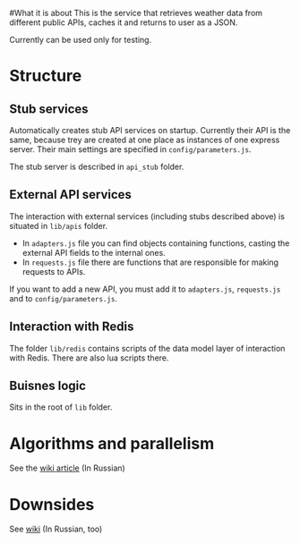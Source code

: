 #What it is about
This is the service that retrieves weather data from different public APIs, caches it and returns to user as a JSON.

Currently can be used only for testing.

# Structure
## Stub services
Automatically creates stub API services on startup. Currently their API is the same, because trey are created at one place as instances of one express server. Their main settings are specified in `config/parameters.js`.

The stub server is described in `api_stub` folder.

## External API services
The interaction with external services (including stubs described above) is situated in `lib/apis` folder.

* In `adapters.js` file you can find objects containing functions, casting the external API fields to the internal ones.
* In `requests.js` file there are functions that are responsible for making requests to APIs.

If you want to add a new API, you must add it to `adapters.js`, `requests.js` and to `config/parameters.js`.

## Interaction with Redis
The folder `lib/redis` contains scripts of the data model layer of interaction with Redis. There are also lua scripts there.

## Buisnes logic
Sits in the root of `lib` folder.

# Algorithms and parallelism
See the [wiki article](https://github.com/strelga/weather/wiki/%D0%90%D0%BB%D0%B3%D0%BE%D1%80%D0%B8%D1%82%D0%BC%D1%8B-%D0%BA%D0%B5%D1%88%D0%B8%D1%80%D0%BE%D0%B2%D0%B0%D0%BD%D0%B8%D1%8F) (In Russian)

# Downsides
See [wiki](https://github.com/strelga/weather/wiki/Downsides) (In Russian, too)
